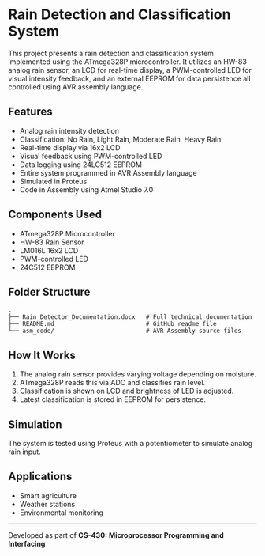 
# Rain Detection and Classification System

This project presents a rain detection and classification system implemented using the ATmega328P microcontroller. It utilizes an HW-83 analog rain sensor, an LCD for real-time display, a PWM-controlled LED for visual intensity feedback, and an external EEPROM for data persistence all controlled using AVR assembly language.

## Features

- Analog rain intensity detection
- Classification: No Rain, Light Rain, Moderate Rain, Heavy Rain
- Real-time display via 16x2 LCD
- Visual feedback using PWM-controlled LED
- Data logging using 24LC512 EEPROM
- Entire system programmed in AVR Assembly language
- Simulated in Proteus
- Code in Assembly using Atmel Studio 7.0

## Components Used

- ATmega328P Microcontroller
- HW-83 Rain Sensor
- LM016L 16x2 LCD
- PWM-controlled LED
- 24C512 EEPROM

## Folder Structure

```
.
├── Rain_Detector_Documentation.docx   # Full technical documentation
├── README.md                          # GitHub readme file
└── asm_code/                          # AVR Assembly source files
```

## How It Works

1. The analog rain sensor provides varying voltage depending on moisture.
2. ATmega328P reads this via ADC and classifies rain level.
3. Classification is shown on LCD and brightness of LED is adjusted.
4. Latest classification is stored in EEPROM for persistence.

## Simulation

The system is tested using Proteus with a potentiometer to simulate analog rain input.

## Applications

- Smart agriculture
- Weather stations
- Environmental monitoring

---

Developed as part of **CS-430: Microprocessor Programming and Interfacing**
